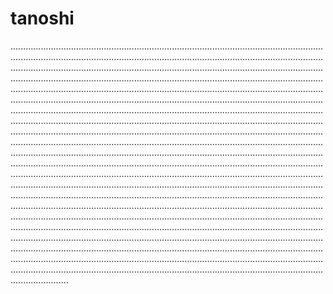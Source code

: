 # tanoshi

...............................................................................................................................................................................................................................................................................................................................................................................................................................................................................................................................................................................................................................................................................................................................................................................................................................................................................................................................................................................................................................................................................................................................................................................................................................................................................................................................................................................................................................................................................................................................................................................................................................................................................................................................................................................................................................................................................................................................................................................................................................................................................................................................................................................................................................................................................................................................................................................................................................................................................................................................................................................................................................................................................................................................................................................................................................................................